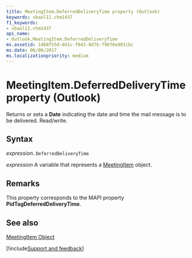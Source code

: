 ```yaml
---
title: MeetingItem.DeferredDeliveryTime property (Outlook)
keywords: vbaol11.chm1437
f1_keywords:
- vbaol11.chm1437
api_name:
- Outlook.MeetingItem.DeferredDeliveryTime
ms.assetid: 1d68f55d-dd1c-f043-8d7b-f96f0e981cbc
ms.date: 06/08/2017
ms.localizationpriority: medium
---
```



# MeetingItem.DeferredDeliveryTime property (Outlook)

Returns or sets a **Date** indicating the date and time the mail message is to be delivered. Read/write.


## Syntax

_expression_. `DeferredDeliveryTime`

_expression_ A variable that represents a [MeetingItem](Outlook.MeetingItem.md) object.


## Remarks

This property corresponds to the MAPI property **PidTagDeferredDeliveryTime**.


## See also


[MeetingItem Object](Outlook.MeetingItem.md)

[!include[Support and feedback](~/includes/feedback-boilerplate.md)]